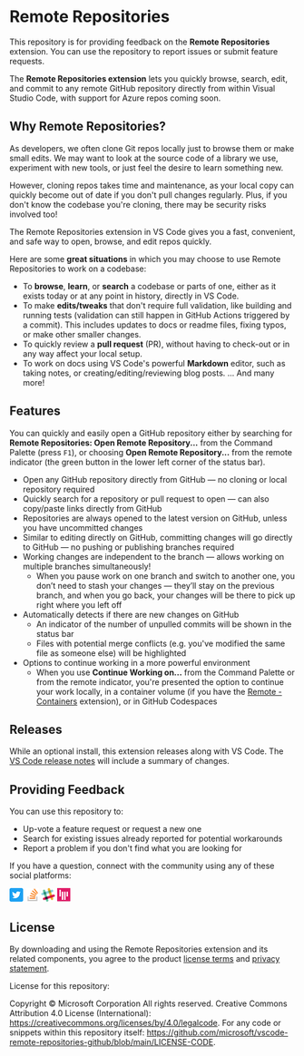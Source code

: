 # Remote Repositories

This repository is for providing feedback on the **Remote Repositories** extension. You can use the repository to report issues or submit feature requests.

The **Remote Repositories extension** lets you quickly browse, search, edit, and commit to any remote GitHub repository directly from within Visual Studio Code, with support for Azure repos coming soon.

## Why Remote Repositories?

As developers, we often clone Git repos locally just to browse them or make small edits. We may want to look at the source code of a library we use, experiment with new tools, or just feel the desire to learn something new. 

However, cloning repos takes time and maintenance, as your local copy can quickly become out of date if you don't pull changes regularly. Plus, if you don't know the codebase you're cloning, there may be security risks involved too!

The Remote Repositories extension in VS Code gives you a fast, convenient, and safe way to open, browse, and edit repos quickly.

Here are some **great situations** in which you may choose to use Remote Repositories to work on a codebase:

- To **browse**, **learn**, or **search** a codebase or parts of one, either as it exists today or at any point in history, directly in VS Code.
- To make **edits/tweaks** that don't require full validation, like building and running tests (validation can still happen in GitHub Actions triggered by a commit). This includes updates to docs or readme files, fixing typos, or make other smaller changes.
- To quickly review a **pull request** (PR), without having to check-out or in any way affect your local setup.
- To work on docs using VS Code's powerful **Markdown** editor, such as taking notes, or creating/editing/reviewing blog posts.
... And many more!

## Features

You can quickly and easily open a GitHub repository either by searching for **Remote Repositories: Open Remote Repository...** from the Command Palette (press `F1`), or choosing **Open Remote Repository...** from the remote indicator (the green button in the lower left corner of the status bar).

- Open any GitHub repository directly from GitHub — no cloning or local repository required
- Quickly search for a repository or pull request to open — can also copy/paste links directly from GitHub
- Repositories are always opened to the latest version on GitHub, unless you have uncommitted changes
- Similar to editing directly on GitHub, committing changes will go directly to GitHub — no pushing or publishing branches required
- Working changes are independent to the branch — allows working on multiple branches simultaneously!
     - When you pause work on one branch and switch to another one, you don’t need to stash your changes — they’ll stay on the previous branch, and when you go back, your changes will be there to pick up right where you left off
- Automatically detects if there are new changes on GitHub
     - An indicator of the number of unpulled commits will be shown in the status bar
     - Files with potential merge conflicts (e.g. you've modified the same file as someone else) will be highlighted
- Options to continue working in a more powerful environment
     - When you use **Continue Working on...** from the Command Palette or from the remote indicator, you're presented the option to continue your work locally, in a container volume (if you have the [Remote - Containers](https://marketplace.visualstudio.com/items?itemName=ms-vscode-remote.remote-containers) extension), or in GitHub Codespaces

## Releases

While an optional install, this extension releases along with VS Code. The [VS Code release notes](https://code.visualstudio.com/updates/) will include a summary of changes.

## Providing Feedback

You can use this repository to:

- Up-vote a feature request or request a new one
- Search for existing issues already reported for potential workarounds
- Report a problem if you don't find what you are looking for

If you have a question, connect with the community using any of these social platforms:

[![Twitter](docs/Twitter_Social_Icon_24x24.png)](https://twitter.com/code) [![Stack Overflow](docs/so-image-24x24.png)](https://stackoverflow.com/questions/tagged/vscode) [![VS Code Dev Community Slack](docs/Slack_Mark-24x24.png)](https://aka.ms/vscode-dev-community) [![VS CodeGitter](docs/gitter-icon-24x24.png)](https://gitter.im/Microsoft/vscode)

## License

By downloading and using the Remote Repositories extension and its related components, you agree to the product [license terms](https://marketplace.visualstudio.com/items/GitHub.remotehub/license) and [privacy statement](https://www.microsoft.com/en-us/privacystatement/EnterpriseDev/default.aspx).

License for this repository:

Copyright © Microsoft Corporation All rights reserved. 
Creative Commons Attribution 4.0 License (International): https://creativecommons.org/licenses/by/4.0/legalcode. 
For any code or snippets within this repository itself: https://github.com/microsoft/vscode-remote-repositories-github/blob/main/LICENSE-CODE. 
